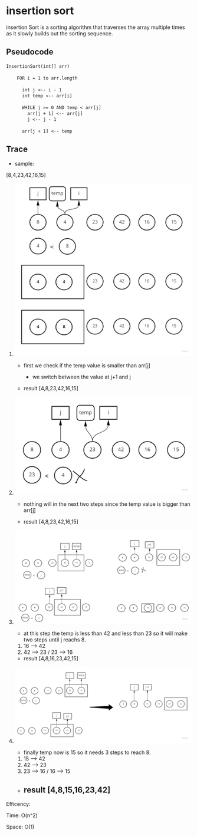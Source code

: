 # insertion sort

insertion Sort is a sorting algorithm that traverses the array multiple times as it slowly builds out the sorting sequence. 

## Pseudocode
```
InsertionSort(int[] arr)

    FOR i = 1 to arr.length

      int j <-- i - 1
      int temp <-- arr[i]

      WHILE j >= 0 AND temp < arr[j]
        arr[j + 1] <-- arr[j]
        j <-- j - 1

      arr[j + 1] <-- temp
```

## Trace

- sample:

 [8,4,23,42,16,15]


1. ![first](../data_structures_and_algorithms/images/first_sort.jpg) 

    - first we check if the temp value is smaller than arr[j]

        - we switch between the value at j+1 and j 

    - result [4,8,23,42,16,15]

2. ![sec](../data_structures_and_algorithms/images/sec_sort.jpg)

    - nothing will in the next two steps  since the temp value is bigger than arr[j]

    - result [4,8,23,42,16,15]

3. ![3rd](../data_structures_and_algorithms/images/3rd_sort%20(2).jpg)

    - at this step the temp is less than 42 and less than 23 so it will make two steps until j reachs 8.

    1. 16 --> 42 
    2. 42 --> 23  / 23 --> 16 

    - result [4,8,16,23,42,15]


4. ![4th](../data_structures_and_algorithms/images/4th_sort.jpg)

    - finally temp now is 15 so it needs 3 steps to reach 8.

    1.  15 --> 42 
    2.  42 --> 23
    3.  23 --> 16 / 16 --> 15 

    - ## result [4,8,15,16,23,42]

Efficency:

Time: O(n^2)

Space: O(1)



    
    









